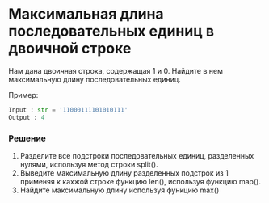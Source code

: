 # Максимальная длина последовательных единиц в двоичной строке

Нам дана двоичная строка, содержащая 1 и 0. Найдите в нем максимальную длину последовательных единиц.

Пример:
```python
Input : str = '11000111101010111'
Output : 4
```
### Решение
1. Разделите все подстроки последовательных единиц, разделенных нулями, используя метод строки split().
2. Выведите максимальную длину разделенных подстрок из 1 применяя к кахжой строке функцию len(), используя функцию map().
3. Найдите максимальную длину используя функцию max()